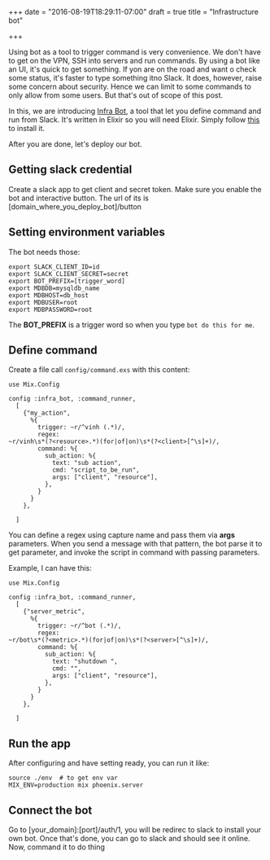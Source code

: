 +++
date = "2016-08-19T18:29:11-07:00"
draft = true
title = "Infrastructure bot"

+++

Using bot as a tool to trigger command is very convenience. We don't
have to get on the VPN, SSH into servers and run commands. By using a
bot like an UI, it's quick to get something. If yon are on the road and
want o check some status, it's faster to type something itno Slack. It
does, however, raise some concern about security. Hence we can limit to
some commands to only allow from some users. But that's out of scope of
this post.

In this, we are introducing [Infra
Bot](https://github.com/NotyIm/bot-slack), a tool that let you define
command and run from Slack. It's written in Elixir so you will need
Elixir. Simply follow
[this](http://elixir-lang.org/install.html#unix-and-unix-like) to
install it.

After you are done, let's deploy our bot. 

## Getting slack credential

Create a slack app to get client and secret token. Make sure you enable
the bot and interactive button. The url of its is
[domain_where_you_deploy_bot]/button

## Setting environment variables

The bot needs those:

```
export SLACK_CLIENT_ID=id
export SLACK_CLIENT_SECRET=secret
export BOT_PREFIX=[trigger_word]
export MDBDB=mysqldb_name
export MDBHOST=db_host
export MDBUSER=root
export MDBPASSWORD=root
```

The **BOT_PREFIX** is a trigger word so when you type `bot do this for
me`.

## Define command

Create a file call `config/command.exs` with this content:


```
use Mix.Config

config :infra_bot, :command_runner,
  [
    {"my_action",
      %{
        trigger: ~r/^vinh (.*)/,
        regex:
~r/vinh\s*(?<resource>.*)(for|of|on)\s*(?<client>[^\s]+)/,
        command: %{
          sub_action: %{
            text: "sub action",
            cmd: "script_to_be_run",
            args: ["client", "resource"],
          },
        }
      }
    },

  ]
```

You can define a regex using capture name and pass them via **args**
parameters. When you send a message with that pattern, the bot parse it
to get parameter, and invoke the script in command with passing
parameters.

Example, I can have this:

```
use Mix.Config

config :infra_bot, :command_runner,
  [
    {"server_metric",
      %{
        trigger: ~r/^bot (.*)/,
        regex:
~r/bot\s*(?<metric>.*)(for|of|on)\s*(?<server>[^\s]+)/,
        command: %{
          sub_action: %{
            text: "shutdown ",
            cmd: "",
            args: ["client", "resource"],
          },
        }
      }
    },

  ]
```

## Run the app

After configuring and have setting ready, you can run it like:

```
source ./env  # to get env var
MIX_ENV=production mix phoenix.server
```

## Connect the bot

Go to [your_domain]:[port]/auth/1, you will be redirec to slack to
install your own bot. Once that's done, you can go to slack and should
see it online. Now, command it to do thing
